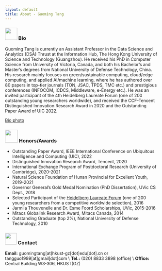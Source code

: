 ```yaml
---
layout: default
title: About - Guoming Tang
---
```


### <img src="../img/bio.png" height="40px"> Bio

Guoming Tang is currently an Assistant Professor in the Data Science and Analytics (DSA) Thrust at the Information Hub, The Hong Kong University of Science and Technology (Guangzhou). He received his PhD in Computer Science from University of Victoria, Canada, and both his Bachelor’s and Master’s degrees from National University of Defense Technology, China. His research mainly focuses on green/sustainable computing, cloud/edge computing, and applied AI/machine learning, where he has authored over 80 papers in top-tier journals (TON, JSAC, TPDS, TMC etc.) and prestigious conferences (INFOCOM, ICDCS, Middleware, e-Energy etc.). He was an invited participant of the 4th Heidelberg Laureate Forum (one of 200 outstanding young researchers worldwide), and received the CCF-Tencent Distinguished Innovation Research Award in 2020 and the Outstanding Paper Award of UIC 2022.

<a href="/img/profile-photo-gmtang-2024.png" target="_blank">Bio photo</a>

### <img src="../img/honor.png" height="42px"> Honors/Awards

- Outstanding Paper Award, IEEE International Conference on Ubiquitous Intelligence and Computing (UIC), 2022
- Distinguished Innovation Research Award, Tencent, 2020
- International Exchange Program of Postdoctoral Research (University of Cambridge), 2020-2021
- Natural Science Foundation of Hunan Provincial for Excellent Youth, 2019-2021
- Governor General’s Gold Medal Nomination (PhD Dissertation), UVic CS Dept., 2018
- Selected Participant of the [Heidelberg Laureate Forum](https://www.heidelberg-laureate-forum.org/) (one of 200 young researchers from a competitive worldwide selection), 2016
- Jarmila Thouvenelle and Dr. Esme Foord Scholarships, UVic, 2015-2016
- Mitacs Globalink Research Award, Mitacs Canada, 2014
- Outstanding Graduate (top 2%), National University of Defense Technology, 2010

### <img src="../img/contact.png" height="38px"> Contact


**Email:** guomingtang[at]hkust-gz[dot]edu[dot].cn or tangguo1999[at]gmail[dot]com \\
**Tel.:** (020) 8833 3898 (office) \\
**Office:** Central Building W3-306, HKUST(GZ)
